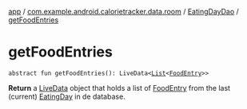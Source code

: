 [app](../../index.md) / [com.example.android.calorietracker.data.room](../index.md) / [EatingDayDao](index.md) / [getFoodEntries](./get-food-entries.md)

# getFoodEntries

`abstract fun getFoodEntries(): LiveData<`[`List`](https://kotlinlang.org/api/latest/jvm/stdlib/kotlin.collections/-list/index.html)`<`[`FoodEntry`](../../com.example.android.calorietracker.data.models/-food-entry/index.md)`>>`

**Return**
a [LiveData](#) object that holds a list of [FoodEntry](../../com.example.android.calorietracker.data.models/-food-entry/index.md) from the last (current) [EatingDay](../../com.example.android.calorietracker.data.models/-eating-day/index.md) in de database.

